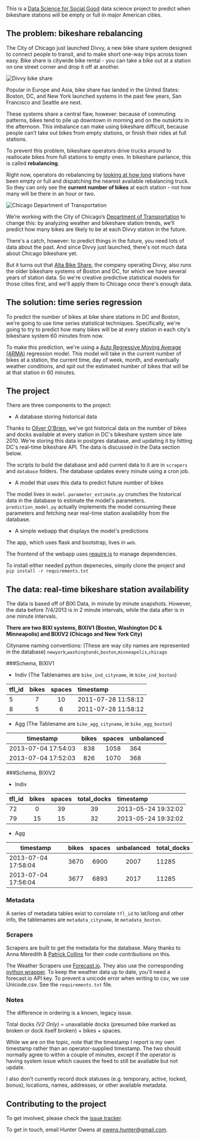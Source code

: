 This is a [Data Science for Social Good](http://www.dssg.io) data science project to predict when bikeshare stations will be empty or full in major American cities.

## The problem: bikeshare rebalancing

The City of Chicago just launched Divvy, a new bike share system designed to connect people to transit, and to make short one-way trips across town easy. Bike share is citywide bike rental - you can take a bike out at a station on one street corner and drop it off at another.

![Divvy bike share](http://dssg.io/img/partners/divvy.jpg)

Popular in Europe and Asia, bike share has landed in the United States: Boston, DC, and New York launched systems in the past few years, San Francisco and Seattle are next.

These systems share a central flaw, however: because of commuting patterns, bikes tend to pile up downtown in morning and on the outskirts in the afternoon. This imbalance can make using bikeshare difficult, because people can’t take out bikes from empty stations, or finish their rides at full stations.

To prevent this problem, bikeshare operators drive trucks around to reallocate bikes from full stations to empty ones. In bikeshare parlance, this is called **rebalancing**.

Right now, operators do rebalancing by [looking at how long](http://www.cabitracker.com/status.php) stations have been empty or full and dispatching the nearest available rebalancing truck. So they can only see the **current number of bikes** at each station - not how many will be there in an hour or two.

![Chicago Department of Transportation](http://dssg.io/img/partners/cdot.jpg)

We’re working with the City of Chicago’s [Department of Transportation](http://www.cityofchicago.org/city/en/depts/cdot.html) to change this: by analyzing weather and bikeshare station trends, we’ll predict how many bikes are likely to be at each Divvy station in the future.

There's a catch, however: to predict things in the future, you need lots of data about the past. And since Divvy just launched, there's not much data about Chicago bikeshare yet. 

But it turns out that [Alta Bike Share](http://www.altabicycleshare.com/), the company operating Divvy, also runs the older bikeshare systems of Boston and DC, for which we have several years of station data. So we're creative predictive statistical models for those cities first, and we'll apply them to Chicago once there's enough data. 

## The solution: time series regression
To predict the number of bikes at bike share stations in DC and Boston, we're going to use time series statistical techniques. Specifically, we're going to try to predict how many bikes will be at every station in each city's bikeshare system 60 minutes from now.

To make this prediction, we're using a [Auto Regressive Moving Average (ARMA)](http://en.wikipedia.org/wiki/Autoregressive%E2%80%93moving-average_model) regression model. This model will take in the current number of bikes at a station, the current time, day of week, month, and eventually weather conditions, and spit out the estimated number of bikes that will be at that station in 60 minutes.


## The project
There are three components to the project:

- A database storing historical data

Thanks to [Oliver O'Brien](http://oliverobrien.co.uk/bikesharemap/), we've got historical data on the number of bikes and docks available at every station in DC's bikeshare system since late 2010. We're storing this data in postgres database, and updating it by hitting DC's real-time bikeshare API. The data is discussed in the Data section below.

The scripts to build the database and add current data to it are in `scrapers` and `database` folders. The database updates every minute using a cron job.

- A model that uses this data to predict future number of bikes 

The model lives in `model`. `parameter_estimate.py` crunches the historical data in the database to estimate the model's parameters. `prediction_model.py` actually implements the model consuming these parameters and fetching near real-time station availability from the database.

- A simple webapp that displays the model's predictions 

The app, which uses flask and bootstrap, lives in `web`.

The frontend of the webapp uses [require.js](requirejs.org) to manage dependencies. 

To install either needed python depenecies, simpily clone the project and `pip install -r requirements.txt`

## The data: real-time bikeshare station availability

The data is based off of BIXI Data, in minute by minute snapshots. However, the data before 7/4/2013 is in 2 minute intervals, while the data after is in one minute intervals. 

**There are two BIXI systems, BIXIV1 (Boston, Washington DC & Minneapolis) and BIXIV2 (Chicago and New York City)**

Cityname naming conventions: (These are way city names are represented in the database) 
`newyork`,`washingtondc`,`boston`,`minneapolis`,`chicago`

###Schema, BIXIV1

* Indiv (The Tablenames are `bike_ind_cityname`, ie `bike_ind_boston`)

|tfl_id | bikes | spaces |timestamp|
|------|:-----:|:-------:|:-----------------------|
| 5	| 7 | 10	| 2011-07-28 11:58:12 |
| 8 	| 5 | 6 	| 2011-07-28 11:58:12 |

* Agg (The Tablename are `bike_agg_cityname`, ie `bike_agg_boston`)

timestamp | bikes | spaces | unbalanced 
-------------------------------|:----:|:------:|:----------
| 2013-07-04 17:54:03| 838 | 1058 | 364
| 2013-07-04 17:52:03|826 |1070 |368

###Schema, BIXIV2
* Indiv

tfl_id | bikes | spaces | total_docks | timestamp
---------|:---------:|:--------:|:---------:|:----------
  72 | 0 | 39 | 39 | 2013-05-24 19:32:02  
  79 | 15 | 15 | 32 | 2013-05-24 19:32:02  

* Agg

timestamp | bikes | spaces | unbalanced |total_docks 
-----------------|:---------:|:--------:|:---------:|:----------
2013-07-04 17:58:04 |  3670 |   6900 |       2007 |       11285 
2013-07-04 17:56:04 |  3677 |   6893 |       2017 |       11285   

### Metadata
A series of metadata tables exist to corrolate `tfl_id` to lat/long and other info, the tablenames are `metadata_cityname`, ie `metadata_boston`.

### Scrapers
Scrapers are built to get the metadata for the database. Many thanks to Anna Meredith & [Patrick Collins](https://github.com/capitalsigma) for their code contributions on this. 

The Weather Scrapers use [Forecast.io](http://forecast.io). They also use the corresponding [python wrapper](https://github.com/ZeevG/python-forcast.io). To keep the weather data up to date, you'll need a forecast.io API key. To prevent a unicode error when writing to csv, we use Unicode.csv. See the `requirements.txt` file.

### Notes	
The difference in ordering is a known, legacy issue. 

Total docks _(V2 Only)_ = unavailable docks (presumed bike marked as broken or dock itself broken) + bikes + spaces.


While we are on the topic, note that the timestamp I report is my own timestamp rather than an operator-supplied timestamp. The two should normally agree to within a couple of minutes, except if the operator is having system issue which causes the feed to still be available but not update.

I also don't currently record dock statuses (e.g. temporary, active, locked, bonus), locations, names, addresses, or other available metadata.

## Contributing to the project
To get involved, please check the [issue tracker](https://github.com/dssg/bikeshare/issues).

To get in touch, email Hunter Owens at owens.hunter@gmail.com.

